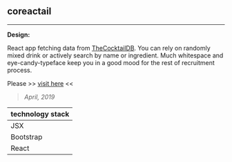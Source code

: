 ## coreactail
----

**Design:**

React app fetching data from [TheCocktailDB](https://www.thecocktaildb.com/api.php). You can rely on randomly mixed drink or actively search by name or ingredient. Much whitespace and eye-candy-typeface keep you in a good mood for the rest of recruitment process. 


Please >> [visit here](https://piotrend.github.io/coreactail/ ) <<

> *April, 2019*


| technology stack  |
| --- 		       |
| JSX |
| Bootstrap |
| React  |
